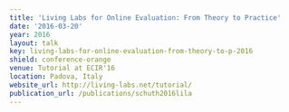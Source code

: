 ```yaml
---
title: 'Living Labs for Online Evaluation: From Theory to Practice'
date: '2016-03-20'
year: 2016
layout: talk
key: living-labs-for-online-evaluation-from-theory-to-p-2016
shield: conference-orange
venue: Tutorial at ECIR'16
location: Padova, Italy
website_url: http://living-labs.net/tutorial/
publication_url: /publications/schuth2016lila
---
```

